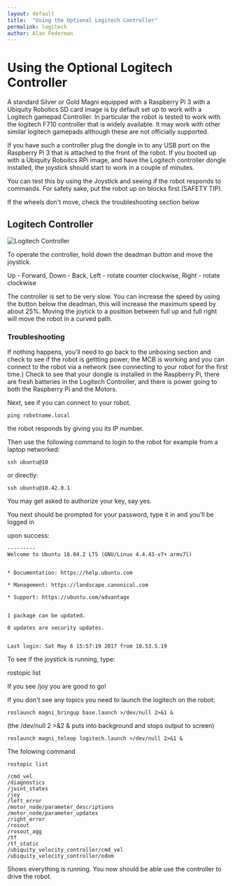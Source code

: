 ```yaml
---
layout: default
title:  "Using the Optional Logitech Controller"
permalink: logitech
author: Alan Federman
---
```

# Using the Optional Logitech Controller

A standard Silver or Gold Magni equipped with a Raspberry Pi 3 with a Ubiquity Robotics SD card image is by default set up to work with a Logitech gamepad Controller. In particular the robot is tested to work with the logitech F710 controller that is widely available. It may work with other similar logitech gamepads although these are not officially supported.

If you have such a controller plug the dongle in to any USB port on the Raspberry Pi 3 that is attached to the front of the robot. If you booted up with a Ubiquity Roboitcs RPi image, and have the Logitech controller dongle installed, the joystick should start to work in a couple of minutes.

You can test this by using the Joystick and seeing if the robot responds to commands. For safety sake, put the robot up on blocks first.(SAFETY TIP).

If the wheels don't move, check the troubleshooting section below

## Logitech Controller

![Logitech Controller](https://ubiquityrobotics.github.io/learn/assets/joystick.jpg)

<!--

Other possible way to display an image

![1038 image](https://ubiquityrobotics.github.io/learn.magni.com/assets/joystick.jpg)-->

<!--div class="image-wrapper">

		1038 raw
    
        <img src="https://ubiquityrobotics.github.io/learn.magni.com/assets/imag1038.jpg?raw=true" />
		
		1038
     
        <p class="image-caption">A Basic Multimeter</p>
    
</div-->

To operate the controller, hold down the deadman button and move the joystick. 

Up - Forward, Down - Back, Left - rotate counter clockwise, Right - rotate clockwise

The controller is set to be very slow. You can increase the speed by using the button below the deadman, this will increase the maximum speed by about 25%.  Moving the joytick to a position between full up and full right will move the robot in a curved path.



### Troubleshooting

If nothing happens, you'll need to go back to the unboxing section and check to see
if the robot is gettting power, the MCB is working and you can connect to the robot via a network
(see connecting to your robot for the first time.) Check to see that your dongle is installed in the Raspberry Pi, there are fresh batteries in the Logitech Controller, and there is power going to both the Raspberry Pi and the Motors.

Next, see if you can connect to your robot.

	ping robotname.local

the robot responds by giving you its IP number.


Then use the following command to login to the robot for example  from a laptop networked:

	ssh ubuntu@10
	
or directly:

	ssh ubuntu@10.42.0.1


You may get asked to authorize your key, say yes.

You next should be prompted for your password, type it in and you’ll be logged in

upon success:

	---------
	Welcome to Ubuntu 16.04.2 LTS (GNU/Linux 4.4.43-v7+ armv7l)


	* Documentation: https://help.ubuntu.com

	* Management: https://landscape.canonical.com

	* Support: https://ubuntu.com/advantage


	1 package can be updated.

	0 updates are security updates.


	Last login: Sat May 6 15:57:19 2017 from 10.53.5.19

To see if the joystick is running, type:

rostopic list

If you see /joy  you are good to go!

If you don't see any topics you need to launch the logitech on the robot:


	roslaunch magni_bringup base.launch >/dev/null 2>&1 & 

(the /dev/null 2 >&2 & puts into background and stops output to screen)


	roslaunch magni_teleop logitech.launch >/dev/null 2>&1 &




The folowing command

	rostopic list

	/cmd_vel
	/diagnostics
	/joint_states
	/joy
	/left_error
	/motor_node/parameter_descriptions
	/motor_node/parameter_updates
	/right_error
	/rosout
	/rosout_agg
	/tf
	/tf_static
	/ubiquity_velocity_controller/cmd_vel
	/ubiquity_velocity_controller/odom

Shows everything is running. You now should be able use the controller to drive the robot.


